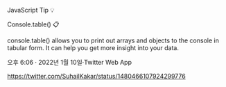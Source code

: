 JavaScript Tip 💡

Console.table() 📋

console.table() allows you to print out arrays and objects to the console in tabular form. It can help you get more insight into your data.

오후 6:06 · 2022년 1월 10일·Twitter Web App

https://twitter.com/SuhailKakar/status/1480466107924299776

